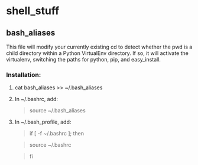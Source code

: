 shell_stuff
===========

bash_aliases
-------------

This file will modify your currently existing cd to detect whether the pwd is a child directory within a Python VirtualEnv directory. If so, it will activate the virtualenv, switching the paths for python, pip, and easy_install.

### Installation:

1. cat bash_aliases >> ~/.bash_aliases
2. In ~/.bashrc, add:

    > source ~/.bash_aliases
3. In ~/.bash_profile, add:

    > if [ -f ~/.bashrc ]; then
    
    > source ~/.bashrc
    
    > fi